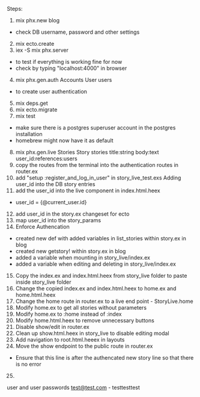 Steps:

1. mix phx.new blog
  - check DB username, password and other settings
2. mix ecto.create
3. iex -S mix phx.server
  - to test if everything is working fine for now
  - check by typing "localhost:4000" in browser
4. mix phx.gen.auth Accounts User users
  - to create user authentication
5. mix deps.get
6. mix ecto.migrate
7. mix test
  - make sure there is a postgres superuser account in the postgres installation
  - homebrew might now have it as default
8. mix phx.gen.live Stories Story stories title:string body:text user_id:references:users
9. copy the routes from the terminal into the authentication routes in router.ex
10. add "setup :register_and_log_in_user" in story_live_test.exs
Adding user_id into the DB story entries
11. add the user_id into the live component in index.html.heex
  - user_id = {@current_user.id}
12. add user_id in the story.ex changeset for ecto
13. map user_id into the story_params
14. Enforce Authencation
  - created new def with added variables in list_stories within story.ex in blog
  - created new getstory! within story.ex in blog
  - added a variable when mounting in story_live/index.ex
  - added a variable when editing and deleting in story_live/index.ex
15. Copy the index.ex and index.html.heex from story_live folder to paste inside story_live folder
16. Change the copied index.ex and index.html.heex to home.ex and home.html.heex
17. Change the home route in router.ex to a live end point - StoryLive.home
18. Modify home.ex to get all stories without parameters
19. Modify home.ex to :home instead of :index
20. Modify home.html.heex to remove unnecessary buttons
21. Disable show/edit in router.ex
22. Clean up show.html.heex in story_live to disable editing modal
23. Add navigation to root.html.heeex in layouts
24. Move the show endpoint to the public route in router.ex
  - Ensure that this line is after the authencated new story line so that there is no error
25. 


user and user passwords
test@test.com - testtesttest


